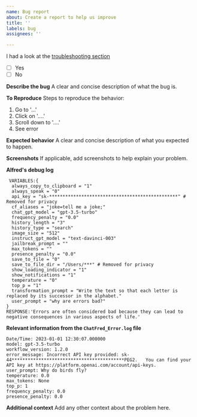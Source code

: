 ```yaml
---
name: Bug report
about: Create a report to help us improve
title: ''
labels: bug
assignees: ''

---
```


I had a look at the [troubleshooting section](https://github.com/chrislemke/ChatFred#troubleshooting-%EF%B8%8F)
- [ ] Yes
- [ ] No

**Describe the bug**
A clear and concise description of what the bug is.

**To Reproduce**
Steps to reproduce the behavior:
1. Go to '...'
2. Click on '....'
3. Scroll down to '....'
4. See error

**Expected behavior**
A clear and concise description of what you expected to happen.

**Screenshots**
If applicable, add screenshots to help explain your problem.

**Alfred's debug log**
```
 VARIABLES:{
  always_copy_to_clipboard = "1"
  always_speak = "0"
  api_key = "sk-************************************************" # Removed for privacy
  cf_aliases = "joke=tell me a joke;"
  chat_gpt_model = "gpt-3.5-turbo"
  frequency_penalty = "0.0"
  history_length = "3"
  history_type = "search"
  image_size = "512"
  instruct_gpt_model = "text-davinci-003"
  jailbreak_prompt = ""
  max_tokens = ""
  presence_penalty = "0.0"
  save_to_file = "0"
  save_to_file_dir = "/Users/***" # Removed for privacy
  show_loading_indicator = "1"
  show_notifications = "1"
  temperature = "0"
  top_p = "1"
  transformation_prompt = "Write the text so that each letter is replaced by its successor in the alphabet."
  user_prompt = "why are errors bad?"
}
RESPONSE:'Errors are often considered bad because they can lead to negative consequences in various aspects of life.'
```

**Relevant information from the `ChatFred_Error.log` file**
```
Date/Time: 2023-01-01 12:30:07.000000
model: gpt-3.5-turbo
workflow_version: 1.2.0
error_message: Incorrect API key provided: sk-44******************************************PEG2.   You can find your API key at https://platform.openai.com/account/api-keys.
user_prompt: Why do birds fly?
temperature: 0.0
max_tokens: None
top_p: 1
frequency_penalty: 0.0
presence_penalty: 0.0
```

**Additional context**
Add any other context about the problem here.
